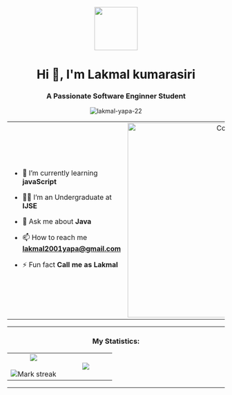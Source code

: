 <p align="center" ><img  src = "https://github.com/7oSkaaa/7oSkaaa/blob/main/Images/about_me.gif?raw=true" width = 100px></p>
<h1 align="center">Hi 👋, I'm Lakmal kumarasiri</h1>
<h3 align="center">A Passionate Software Enginner Student</h3>
<p align="center"> <img src="https://komarev.com/ghpvc/?username=lakmal-yapa-22&label=Profile%20views&color=0e75b6&style=flat" alt="lakmal-yapa-22" /> </p>

<table align="center">
<tr border="none">
<td width="50%" align="left">
  
- 🌱 I’m currently learning **javaScript**

- 🧑‍🎓 I’m an Undergraduate at **IJSE**

- 💬 Ask me about **Java**

- 📫 How to reach me **lakmal2001yapa@gmail.com**
  
- ⚡ Fun fact **Call me as Lakmal**

</td>
<td width="50%" align="center">

  <img align="center" alt="Coding" width="450" src="https://repository-images.githubusercontent.com/588181932/e36ec678-7984-4cdd-8e4c-a3932772ff8e">

  
  </td>
</tr>
</table>

---

<h3 align="center">My Statistics:</h3>
<p align="center">
<table align="center">
<tr border="none">
<td width="50%" align="center">
  
  <img  align="center"  src="https://github-readme-stats.vercel.app/api?username=lakmal-yapa-22&theme=dark&show_icons=true&count_private=true" />
  <br></br>
  <img  title="🔥 Get streak stats for your profile at git.io/streak-stats" alt="Mark streak" src="https://github-readme-streak-stats.herokuapp.com/?user=lakmal-yapa-22&theme=dark&hide_border=false" /> 
</td>
<td width="50%" align="center">

  <img  align="center"  src="https://github-readme-stats.anuraghazra1.vercel.app/api/top-langs/?username=lakmal-yapa-22&theme=dark&hide_border=false&no-bg=true&no-frame=true&langs_count=10"/>
  
  </td>
</tr>
</table>

---

